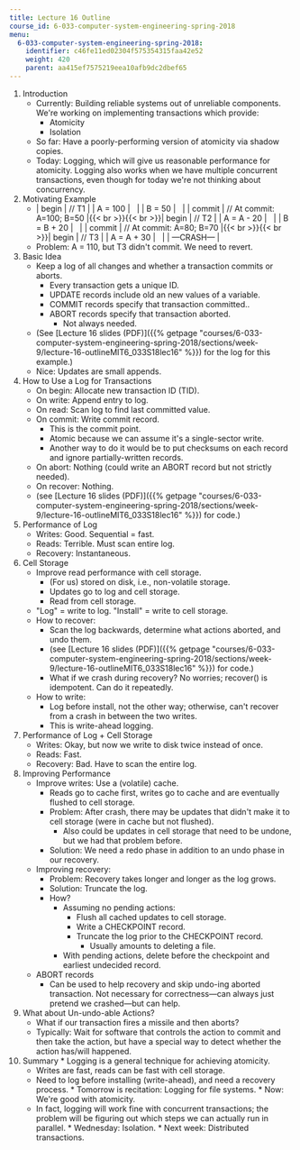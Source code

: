 ```yaml
---
title: Lecture 16 Outline
course_id: 6-033-computer-system-engineering-spring-2018
menu:
  6-033-computer-system-engineering-spring-2018:
    identifier: c46fe11ed02304f575354315faa42e52
    weight: 420
    parent: aa415ef7575219eea10afb9dc2dbef65
---
```

1.  Introduction
    *   Currently: Building reliable systems out of unreliable components. We're working on implementing transactions which provide:
        *   Atomicity
        *   Isolation
    *   So far: Have a poorly-performing version of atomicity via shadow copies.
    *   Today: Logging, which will give us reasonable performance for atomicity. Logging also works when we have multiple concurrent transactions, even though for today we're not thinking about concurrency.
2.  Motivating Example
    *   | begin | // T1 |
        | A = 100 |   |
        | B = 50 |   |
        | commit | // At commit: A=100; B=50 |{{< br >}}{{< br >}}| begin | // T2 |
        | A = A - 20 |   |
        | B = B + 20 |   |
        | commit | // At commit: A=80; B=70 |{{< br >}}{{< br >}}| begin | // T3 |
        | A = A + 30 |   |
        | —CRASH— |   
    *   Problem: A = 110, but T3 didn't commit. We need to revert.
3.  Basic Idea
    *   Keep a log of all changes and whether a transaction commits or aborts.
        *   Every transaction gets a unique ID.
        *   UPDATE records include old an new values of a variable.
        *   COMMIT records specify that transaction committed..
        *   ABORT records specify that transaction aborted.
            *   Not always needed.
    *   (See [Lecture 16 slides (PDF)]({{% getpage "courses/6-033-computer-system-engineering-spring-2018/sections/week-9/lecture-16-outlineMIT6_033S18lec16" %}}) for the log for this example.)
    *   Nice: Updates are small appends.
4.  How to Use a Log for Transactions
    *   On begin: Allocate new transaction ID (TID).
    *   On write: Append entry to log.
    *   On read: Scan log to find last committed value.
    *   On commit: Write commit record.
        *   This is the commit point.
        *   Atomic because we can assume it's a single-sector write.
        *   Another way to do it would be to put checksums on each record and ignore partially-written records.
    *   On abort: Nothing (could write an ABORT record but not strictly needed).
    *   On recover: Nothing.
    *   (see [Lecture 16 slides (PDF)]({{% getpage "courses/6-033-computer-system-engineering-spring-2018/sections/week-9/lecture-16-outlineMIT6_033S18lec16" %}}) for code.)
5.  Performance of Log
    *   Writes: Good. Sequential = fast.
    *   Reads: Terrible. Must scan entire log.
    *   Recovery: Instantaneous.
6.  Cell Storage
    *   Improve read performance with cell storage.
        *   (For us) stored on disk, i.e., non-volatile storage.
        *   Updates go to log and cell storage.
        *   Read from cell storage.
    *   "Log" = write to log. "Install" = write to cell storage.
    *   How to recover:
        *   Scan the log backwards, determine what actions aborted, and undo them.
        *   (see [Lecture 16 slides (PDF)]({{% getpage "courses/6-033-computer-system-engineering-spring-2018/sections/week-9/lecture-16-outlineMIT6_033S18lec16" %}}) for code.)
        *   What if we crash during recovery? No worries; recover() is idempotent. Can do it repeatedly.
    *   How to write:
        *   Log before install, not the other way; otherwise, can't recover from a crash in between the two writes.
        *   This is write-ahead logging.
7.  Performance of Log + Cell Storage
    *   Writes: Okay, but now we write to disk twice instead of once.
    *   Reads: Fast.
    *   Recovery: Bad. Have to scan the entire log.
8.  Improving Performance
    *   Improve writes: Use a (volatile) cache.
        *   Reads go to cache first, writes go to cache and are eventually flushed to cell storage.
        *   Problem: After crash, there may be updates that didn't make it to cell storage (were in cache but not flushed).
            *   Also could be updates in cell storage that need to be undone, but we had that problem before.
        *   Solution: We need a redo phase in addition to an undo phase in our recovery.
    *   Improving recovery:
        *   Problem: Recovery takes longer and longer as the log grows.
        *   Solution: Truncate the log.
        *   How?
            *   Assuming no pending actions:
                *   Flush all cached updates to cell storage.
                *   Write a CHECKPOINT record.
                *   Truncate the log prior to the CHECKPOINT record.
                    *   Usually amounts to deleting a file.
            *   With pending actions, delete before the checkpoint and earliest undecided record.
    *   ABORT records
        *   Can be used to help recovery and skip undo-ing aborted transaction. Not necessary for correctness—can always just pretend we crashed—but can help.
9.  What about Un-undo-able Actions?
    *   What if our transaction fires a missile and then aborts?
    *   Typically: Wait for software that controls the action to commit and then take the action, but have a special way to detect whether the action has/will happened.
10.  Summary
    *   Logging is a general technique for achieving atomicity.
        *   Writes are fast, reads can be fast with cell storage.
        *   Need to log before installing (write-ahead), and need a recovery process.
    *   Tomorrow is recitation: Logging for file systems.
    *   Now: We're good with atomicity.
        *   In fact, logging will work fine with concurrent transactions; the problem will be figuring out which steps we can actually run in parallel.
    *   Wednesday: Isolation.
    *   Next week: Distributed transactions.